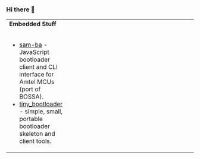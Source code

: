 ### Hi there 👋

<table width='100%'>
  <tr>
    <td width='33%' valign='top'>
      <b>Embedded Stuff</b>
      <br>
      <br>
      <ul>
        <li>
          <a href='https://github.com/jaz303/sam-ba'>sam-ba</a> - JavaScript bootloader client and CLI interface for Amtel MCUs (port of BOSSA).
        </li>
        <li>
          <a href='https://github.com/jaz303/tiny_bootloader'>tiny_bootloader</a> - simple, small, portable bootloader skeleton and client tools.
        </li>
      </ul>
    </td>
    <td width='33%' valign='top'>
      <b></b>
    </td>
    <td width='33%' valign='top'>
      <b></b>
    </td>
  </tr>
</table>

<!--
**jaz303/jaz303** is a ✨ _special_ ✨ repository because its `README.md` (this file) appears on your GitHub profile.

Here are some ideas to get you started:

- 🔭 I’m currently working on ...
- 🌱 I’m currently learning ...
- 👯 I’m looking to collaborate on ...
- 🤔 I’m looking for help with ...
- 💬 Ask me about ...
- 📫 How to reach me: ...
- 😄 Pronouns: ...
- ⚡ Fun fact: ...
-->
